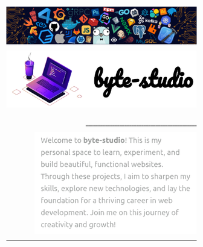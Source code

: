 <!-- top header -->
![header](other/assets/header.png)

<!-- Image and Title -->
<div align="center">

![title](other/assets/title.png)

</div>

<!-- Break -->
<div align="right">
  
$~~~~~~~~~~~~~~~~~~~~~~~~~~~~~~~~~~~~~~~~~~~~~~~~~~~~~~~~~~~~~~~~~~~~~~~~~~~~~~~~~~~~~~~~~~~~~~~~~~~~~~~~~~~~~~~~~~~~~~~~$ ______________________________________________

</div>

<!-- Description -->
<div align="right">
  
![description](other/assets/description.png)

</div>

<!-- Break -->
____

